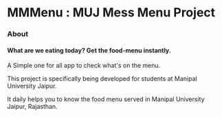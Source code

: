 # MMMenu : MUJ Mess Menu Project


### About

#### What are we eating today? Get the food-menu instantly.

A Simple one for all app to check what's on the menu.

This project is specifically being developed for students at Manipal University Jaipur.

It daily helps you to know the food menu served in Manipal University Jaipur, Rajasthan.
